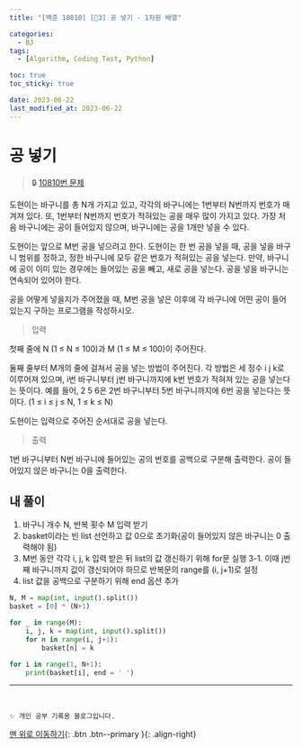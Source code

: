 ```yaml
---
title: "[백준 10810] [🤎3] 공 넣기 - 1차원 배열"

categories:
  - BJ
tags:
  - [Algorithm, Coding Test, Python]

toc: true
toc_sticky: true

date: 2023-06-22
last_modified_at: 2023-06-22
---
```


# 공 넣기

> 🔒 [10810번 문제](https://www.acmicpc.net/problem/10810)

도현이는 바구니를 총 N개 가지고 있고, 각각의 바구니에는 1번부터 N번까지 번호가 매겨져 있다. 또, 1번부터 N번까지 번호가 적혀있는 공을 매우 많이 가지고 있다. 가장 처음 바구니에는 공이 들어있지 않으며, 바구니에는 공을 1개만 넣을 수 있다.

도현이는 앞으로 M번 공을 넣으려고 한다. 도현이는 한 번 공을 넣을 때, 공을 넣을 바구니 범위를 정하고, 정한 바구니에 모두 같은 번호가 적혀있는 공을 넣는다. 만약, 바구니에 공이 이미 있는 경우에는 들어있는 공을 빼고, 새로 공을 넣는다. 공을 넣을 바구니는 연속되어 있어야 한다.

공을 어떻게 넣을지가 주어졌을 때, M번 공을 넣은 이후에 각 바구니에 어떤 공이 들어 있는지 구하는 프로그램을 작성하시오.

> 입력

첫째 줄에 N (1 ≤ N ≤ 100)과 M (1 ≤ M ≤ 100)이 주어진다.

둘째 줄부터 M개의 줄에 걸쳐서 공을 넣는 방법이 주어진다. 각 방법은 세 정수 i j k로 이루어져 있으며, i번 바구니부터 j번 바구니까지에 k번 번호가 적혀져 있는 공을 넣는다는 뜻이다. 예를 들어, 2 5 6은 2번 바구니부터 5번 바구니까지에 6번 공을 넣는다는 뜻이다. (1 ≤ i ≤ j ≤ N, 1 ≤ k ≤ N)

도현이는 입력으로 주어진 순서대로 공을 넣는다.

> 출력

1번 바구니부터 N번 바구니에 들어있는 공의 번호를 공백으로 구분해 출력한다. 공이 들어있지 않은 바구니는 0을 출력한다.

## 내 풀이

1. 바구니 개수 N, 반복 횟수 M 입력 받기
2. basket이라는 빈 list 선언하고 값 0으로 초기화(공이 들어있지 않은 바구니는 0 출력해야 됨)
3. M번 동안 각각 i, j, k 입력 받은 뒤 list의 값 갱신하기 위해 for문 실행
   3-1. 이때 j번째 바구니까지 값이 갱신되어야 하므로 반복문의 range를 (i, j+1)로 설정
4. list 값을 공백으로 구분하기 위해 end 옵션 추가

```python
N, M = map(int, input().split())
basket = [0] * (N+1)

for _ in range(M):
    i, j, k = map(int, input().split())
    for n in range(i, j+1):
        basket[n] = k

for i in range(1, N+1):
    print(basket[i], end = ' ')
```

---

<br>

    ✨ 개인 공부 기록용 블로그입니다.

[맨 위로 이동하기](#){: .btn .btn--primary }{: .align-right}
